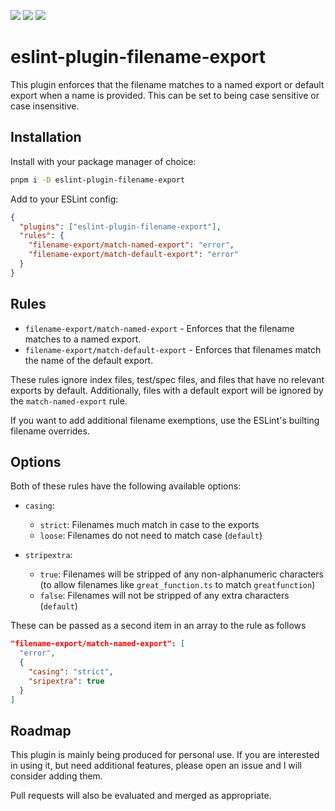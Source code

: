 [<img src="https://img.shields.io/npm/v/eslint-plugin-filename-export?style=for-the-badge">](https://www.npmjs.com/package/eslint-plugin-filename-export)
<img src="https://img.shields.io/npm/dt/eslint-plugin-filename-export?style=for-the-badge" >
[<img src="https://img.shields.io/bundlephobia/minzip/eslint-plugin-filename-export?style=for-the-badge">](https://bundlephobia.com/package/eslint-plugin-filename-export)

# eslint-plugin-filename-export

This plugin enforces that the filename matches to a named export or default export when a name is provided. This can be set to being case sensitive or case insensitive.

## Installation

Install with your package manager of choice:

```bash
pnpm i -D eslint-plugin-filename-export
```

Add to your ESLint config:

```json
{
  "plugins": ["eslint-plugin-filename-export"],
  "rules": {
    "filename-export/match-named-export": "error",
    "filename-export/match-default-export": "error"
  }
}
```

## Rules

- `filename-export/match-named-export` - Enforces that the filename matches to a named export.
- `filename-export/match-default-export` - Enforces that filenames match the name of the default export.

These rules ignore index files, test/spec files, and files that have no relevant exports by default. Additionally, files with a default export will be ignored by the `match-named-export` rule.

If you want to add additional filename exemptions, use the ESLint's builting filename overrides.

## Options

Both of these rules have the following available options:

- `casing`:

  - `strict`: Filenames much match in case to the exports
  - `loose`: Filenames do not need to match case (`default`)

- `stripextra`:
  - `true`: Filenames will be stripped of any non-alphanumeric characters (to allow filenames like `great_function.ts` to match `greatfunction`)
  - `false`: Filenames will not be stripped of any extra characters (`default`)

These can be passed as a second item in an array to the rule as follows

```json
"filename-export/match-named-export": [
  "error",
  {
    "casing": "strict",
    "sripextra": true
  }
]
```

## Roadmap

This plugin is mainly being produced for personal use. If you are interested in using it, but need additional features, please open an issue and I will consider adding them.

Pull requests will also be evaluated and merged as appropriate.
